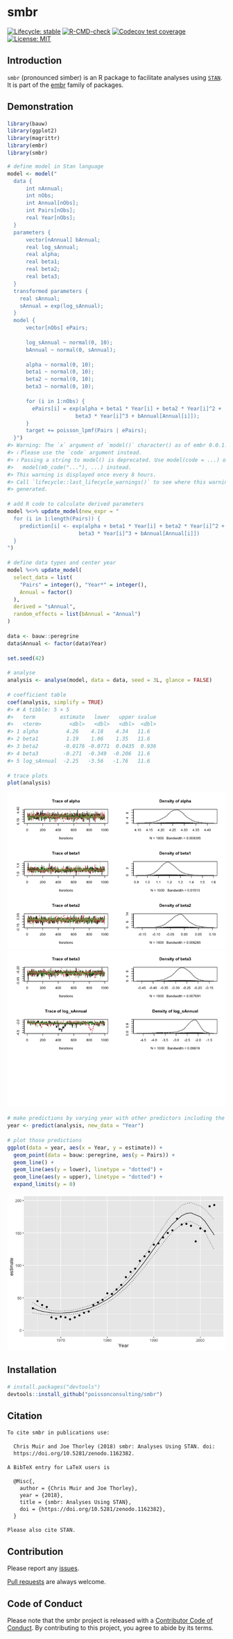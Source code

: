 
<!-- README.md is generated from README.Rmd. Please edit that file -->

# smbr

<!-- badges: start -->

[![Lifecycle:
stable](https://img.shields.io/badge/lifecycle-stable-brightgreen.svg)](https://lifecycle.r-lib.org/articles/stages.html#stable)
[![R-CMD-check](https://github.com/poissonconsulting/smbr/actions/workflows/R-CMD-check.yaml/badge.svg)](https://github.com/poissonconsulting/smbr/actions/workflows/R-CMD-check.yaml)
[![Codecov test
coverage](https://codecov.io/gh/poissonconsulting/smbr/graph/badge.svg)](https://app.codecov.io/gh/poissonconsulting/smbr)
[![License:
MIT](https://img.shields.io/badge/License-MIT-green.svg)](https://opensource.org/licenses/MIT)
<!-- badges: end -->

## Introduction

`smbr` (pronounced simber) is an R package to facilitate analyses using
[`STAN`](http://mc-stan.org). It is part of the
[embr](https://github.com/poissonconsulting/embr) family of packages.

## Demonstration

``` r
library(bauw)
library(ggplot2)
library(magrittr)
library(embr)
library(smbr)
```

``` r
# define model in Stan language
model <- model("
  data {
      int nAnnual;
      int nObs;
      int Annual[nObs];
      int Pairs[nObs];
      real Year[nObs];
  }
  parameters {
      vector[nAnnual] bAnnual;
      real log_sAnnual;
      real alpha;
      real beta1;
      real beta2;
      real beta3;
  }
  transformed parameters {
    real sAnnual;
    sAnnual = exp(log_sAnnual);
  }
  model {
      vector[nObs] ePairs;

      log_sAnnual ~ normal(0, 10);
      bAnnual ~ normal(0, sAnnual);

      alpha ~ normal(0, 10);
      beta1 ~ normal(0, 10);
      beta2 ~ normal(0, 10);
      beta3 ~ normal(0, 10);

      for (i in 1:nObs) {
        ePairs[i] = exp(alpha + beta1 * Year[i] + beta2 * Year[i]^2 +
                      beta3 * Year[i]^3 + bAnnual[Annual[i]]);
      }
      target += poisson_lpmf(Pairs | ePairs);
  }")
#> Warning: The `x` argument of `model()` character() as of embr 0.0.1.9036.
#> ℹ Please use the `code` argument instead.
#> ℹ Passing a string to model() is deprecated. Use model(code = ...) or
#>   model(mb_code("..."), ...) instead.
#> This warning is displayed once every 8 hours.
#> Call `lifecycle::last_lifecycle_warnings()` to see where this warning was
#> generated.

# add R code to calculate derived parameters
model %<>% update_model(new_expr = "
  for (i in 1:length(Pairs)) {
    prediction[i] <- exp(alpha + beta1 * Year[i] + beta2 * Year[i]^2 +
                       beta3 * Year[i]^3 + bAnnual[Annual[i]])
  }
")

# define data types and center year
model %<>% update_model(
  select_data = list(
    "Pairs" = integer(), "Year*" = integer(),
    Annual = factor()
  ),
  derived = "sAnnual",
  random_effects = list(bAnnual = "Annual")
)

data <- bauw::peregrine
data$Annual <- factor(data$Year)

set.seed(42)

# analyse
analysis <- analyse(model, data = data, seed = 3L, glance = FALSE)

# coefficient table
coef(analysis, simplify = TRUE)
#> # A tibble: 5 × 5
#>   term        estimate   lower   upper svalue
#>   <term>         <dbl>   <dbl>   <dbl>  <dbl>
#> 1 alpha         4.26    4.18    4.34   11.6  
#> 2 beta1         1.19    1.06    1.35   11.6  
#> 3 beta2        -0.0176 -0.0771  0.0435  0.936
#> 4 beta3        -0.271  -0.349  -0.206  11.6  
#> 5 log_sAnnual  -2.25   -3.56   -1.76   11.6

# trace plots
plot(analysis)
```

![](tools/README-unnamed-chunk-3-1.png)<!-- -->![](tools/README-unnamed-chunk-3-2.png)<!-- -->

``` r
# make predictions by varying year with other predictors including the random effect of Annual held constant
year <- predict(analysis, new_data = "Year")

# plot those predictions
ggplot(data = year, aes(x = Year, y = estimate)) +
  geom_point(data = bauw::peregrine, aes(y = Pairs)) +
  geom_line() +
  geom_line(aes(y = lower), linetype = "dotted") +
  geom_line(aes(y = upper), linetype = "dotted") +
  expand_limits(y = 0)
```

![](tools/README-unnamed-chunk-4-1.png)<!-- -->

## Installation

``` r
# install.packages("devtools")
devtools::install_github("poissonconsulting/smbr")
```

## Citation

    To cite smbr in publications use:

      Chris Muir and Joe Thorley (2018) smbr: Analyses Using STAN. doi:
      https://doi.org/10.5281/zenodo.1162382.

    A BibTeX entry for LaTeX users is

      @Misc{,
        author = {Chris Muir and Joe Thorley},
        year = {2018},
        title = {smbr: Analyses Using STAN},
        doi = {https://doi.org/10.5281/zenodo.1162382},
      }

    Please also cite STAN.

## Contribution

Please report any
[issues](https://github.com/poissonconsulting/smbr/issues).

[Pull requests](https://github.com/poissonconsulting/smbr/pulls) are
always welcome.

## Code of Conduct

Please note that the smbr project is released with a [Contributor Code
of
Conduct](https://contributor-covenant.org/version/2/0/CODE_OF_CONDUCT.html).
By contributing to this project, you agree to abide by its terms.

